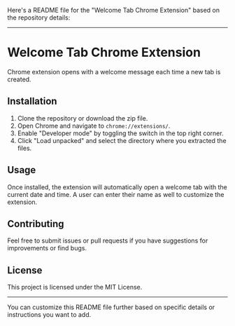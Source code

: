 Here's a README file for the "Welcome Tab Chrome Extension" based on the repository details:

---

# Welcome Tab Chrome Extension

Chrome extension opens with a welcome message each time a new tab is created.

## Installation

1. Clone the repository or download the zip file.
2. Open Chrome and navigate to `chrome://extensions/`.
3. Enable "Developer mode" by toggling the switch in the top right corner.
4. Click "Load unpacked" and select the directory where you extracted the files.

## Usage

Once installed, the extension will automatically open a welcome tab with the current date and time. 
A user can enter their name as well to customize the extension.


## Contributing

Feel free to submit issues or pull requests if you have suggestions for improvements or find bugs.

## License

This project is licensed under the MIT License.

---

You can customize this README file further based on specific details or instructions you want to add.
